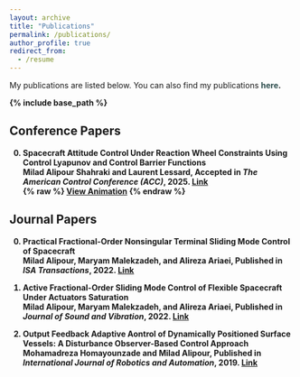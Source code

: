 ```yaml
---
layout: archive
title: "Publications"
permalink: /publications/
author_profile: true
redirect_from:
  - /resume
---
```


My publications are listed below. You can also find my publications <b><a href="https://scholar.google.com/citations?hl=en&user=PvSW_5sAAAAJ&view_op=list_works&sortby=pubdate" style="text-decoration:none; color:#2F4F4F">here</a>.

{% include base_path %}

## Conference Papers

0. **Spacecraft Attitude Control Under Reaction Wheel Constraints Using Control Lyapunov and Control Barrier Functions** \
Milad Alipour Shahraki and Laurent Lessard, Accepted in *The American Control Conference (ACC)*, 2025. [Link](https://doi.org/10.48550/arXiv.2409.19936)<br>{% raw %}
<a href="https://miladalipourshahraki.github.io/side_by_side_spacecraft_attitude_control_animation.html" target="_blank">View Animation</a>
{% endraw %}

## Journal Papers

0. **Practical Fractional-Order Nonsingular Terminal Sliding Mode Control of Spacecraft** \
Milad Alipour, Maryam Malekzadeh, and Alireza Ariaei, Published in *ISA Transactions*, 2022. [Link](https://www.sciencedirect.com/science/article/pii/S0019057821005437)

1. **Active Fractional-Order Sliding Mode Control of Flexible Spacecraft Under Actuators Saturation** \
Milad Alipour, Maryam Malekzadeh, and Alireza Ariaei, Published in *Journal of Sound and Vibration*, 2022. [Link](https://www.sciencedirect.com/science/article/pii/S0022460X22003182)

2. **Output Feedback Adaptive Aontrol of Dynamically Positioned Surface Vessels: A Disturbance Observer-Based Control Approach** \
Mohamadreza Homayounzade and Milad Alipour, Published in *International Journal of Robotics and Automation*, 2019. [Link](https://www.actapress.com/PaperInfo.aspx?paperId=46283)
